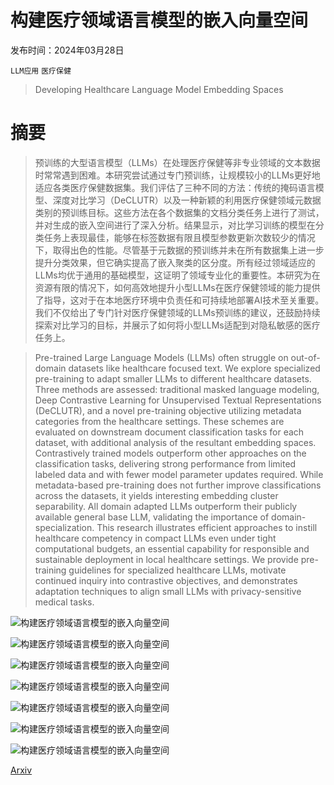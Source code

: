 # 构建医疗领域语言模型的嵌入向量空间

发布时间：2024年03月28日

`LLM应用` `医疗保健`

> Developing Healthcare Language Model Embedding Spaces

# 摘要

> 预训练的大型语言模型（LLMs）在处理医疗保健等非专业领域的文本数据时常常遇到困难。本研究尝试通过专门预训练，让规模较小的LLMs更好地适应各类医疗保健数据集。我们评估了三种不同的方法：传统的掩码语言模型、深度对比学习（DeCLUTR）以及一种新颖的利用医疗保健领域元数据类别的预训练目标。这些方法在各个数据集的文档分类任务上进行了测试，并对生成的嵌入空间进行了深入分析。结果显示，对比学习训练的模型在分类任务上表现最佳，能够在标签数据有限且模型参数更新次数较少的情况下，取得出色的性能。尽管基于元数据的预训练并未在所有数据集上进一步提升分类效果，但它确实提高了嵌入聚类的区分度。所有经过领域适应的LLMs均优于通用的基础模型，这证明了领域专业化的重要性。本研究为在资源有限的情况下，如何高效地提升小型LLMs在医疗保健领域的能力提供了指导，这对于在本地医疗环境中负责任和可持续地部署AI技术至关重要。我们不仅给出了专门针对医疗保健领域的LLMs预训练的建议，还鼓励持续探索对比学习的目标，并展示了如何将小型LLMs适配到对隐私敏感的医疗任务上。

> Pre-trained Large Language Models (LLMs) often struggle on out-of-domain datasets like healthcare focused text. We explore specialized pre-training to adapt smaller LLMs to different healthcare datasets. Three methods are assessed: traditional masked language modeling, Deep Contrastive Learning for Unsupervised Textual Representations (DeCLUTR), and a novel pre-training objective utilizing metadata categories from the healthcare settings. These schemes are evaluated on downstream document classification tasks for each dataset, with additional analysis of the resultant embedding spaces. Contrastively trained models outperform other approaches on the classification tasks, delivering strong performance from limited labeled data and with fewer model parameter updates required. While metadata-based pre-training does not further improve classifications across the datasets, it yields interesting embedding cluster separability. All domain adapted LLMs outperform their publicly available general base LLM, validating the importance of domain-specialization. This research illustrates efficient approaches to instill healthcare competency in compact LLMs even under tight computational budgets, an essential capability for responsible and sustainable deployment in local healthcare settings. We provide pre-training guidelines for specialized healthcare LLMs, motivate continued inquiry into contrastive objectives, and demonstrates adaptation techniques to align small LLMs with privacy-sensitive medical tasks.

![构建医疗领域语言模型的嵌入向量空间](../../../paper_images/2403.19802/x1.png)

![构建医疗领域语言模型的嵌入向量空间](../../../paper_images/2403.19802/note_pretrainer.drawio.png)

![构建医疗领域语言模型的嵌入向量空间](../../../paper_images/2403.19802/x2.png)

![构建医疗领域语言模型的嵌入向量空间](../../../paper_images/2403.19802/x3.png)

![构建医疗领域语言模型的嵌入向量空间](../../../paper_images/2403.19802/x4.png)

![构建医疗领域语言模型的嵌入向量空间](../../../paper_images/2403.19802/uniformity_alignment_label_2.png)

![构建医疗领域语言模型的嵌入向量空间](../../../paper_images/2403.19802/combined_num_tokens_distribution_hist.png)

[Arxiv](https://arxiv.org/abs/2403.19802)